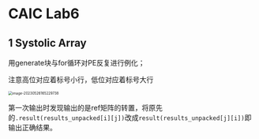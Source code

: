 # CAIC Lab6

## 1 Systolic Array

用generate块与for循环对PE反复进行例化；

注意高位对应着标号小行，低位对应着标号大行

<img src="/Users/zhongzuoqi/Library/Application Support/typora-user-images/image-20230526165229738.png" alt="image-20230526165229738" style="zoom:50%;" />

第一次输出时发现输出的是ref矩阵的转置，将原先的`.result(results_unpacked[i][j])`改成`result(results_unpacked[j][i])`即输出正确结果。